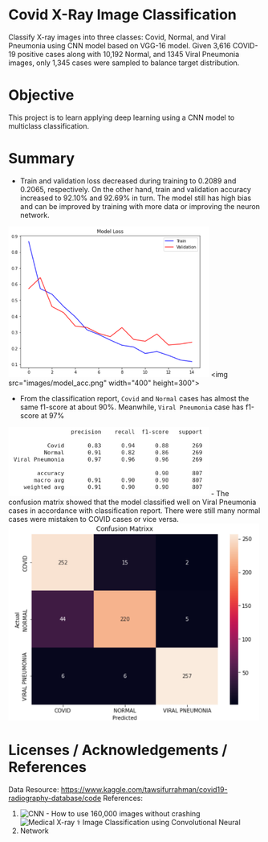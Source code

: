 # Covid X-Ray Image Classification
Classify X-ray images into three classes: Covid, Normal, and Viral Pneumonia using CNN model based on VGG-16 model. Given 3,616 COVID-19 positive cases along with 10,192 Normal, and 1345 Viral Pneumonia images, only 1,345 cases were sampled to balance target distribution.

# Objective
This project is to learn applying deep learning using a CNN model to multiclass classification.

# Summary
- Train and validation loss decreased during training to 0.2089 and 0.2065, respectively. On the other hand, train and validation accuracy increased to 92.10% and 92.69% in turn. The model still has high bias and can be improved by training with more data or improving the neuron network.

<img src="/images/model_loss.png" width="400" height="300">  <img src="images/model_acc.png" width="400" height=300">
- From the classification report, `Covid` and `Normal` cases has almost the same f1-score at about 90%. Meanwhile, `Viral Pneumonia` case has f1-score at 97%
<img src="/images/covid-report.png" width="400">                                   
- The confusion matrix showed that the model classified well on Viral Pneumonia cases in accordance with classification report. There were still many normal cases were mistaken to COVID cases or vice versa.
<img src="/images/covid-cm.png" width="500">

# Licenses / Acknowledgements / References
Data Resource: https://www.kaggle.com/tawsifurrahman/covid19-radiography-database/code
References:
1) ![CNN - How to use 160,000 images without crashing](https://www.kaggle.com/vbookshelf/cnn-how-to-use-160-000-images-without-crashing)
2) ![Medical X-ray ⚕️ Image Classification using Convolutional Neural Network](https://towardsdatascience.com/medical-x-ray-%EF%B8%8F-image-classification-using-convolutional-neural-network-9a6d33b1c2a)
